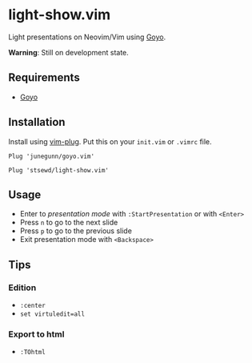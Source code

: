 # light-show.vim

Light presentations on Neovim/Vim using [Goyo](https://github.com/junegunn/goyo.vim).

**Warning**: Still on development state.

## Requirements

- [Goyo](https://github.com/junegunn/goyo.vim)

## Installation

Install using [vim-plug](https://github.com/junegunn/vim-plug).
Put this on your `init.vim` or `.vimrc` file.

```vim
Plug 'junegunn/goyo.vim'

Plug 'stsewd/light-show.vim'
```

## Usage

- Enter to _presentation mode_ with `:StartPresentation` or with `<Enter>`
- Press `n` to go to the next slide
- Press `p` to go to the previous slide
- Exit presentation mode with `<Backspace>`

## Tips

### Edition

- `:center`
- `set virtuledit=all`

### Export to html

- `:TOhtml`
